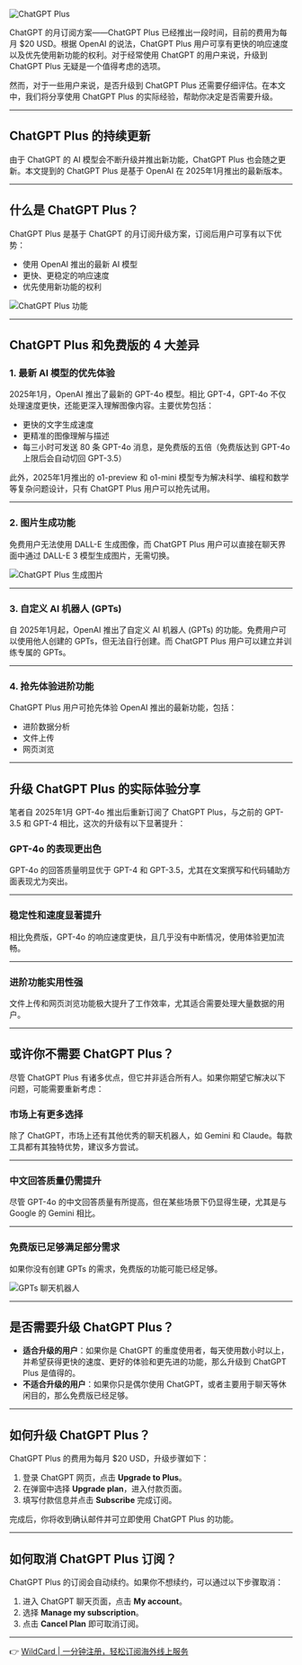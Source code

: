 ![ChatGPT Plus](https://explainthis.s3-ap-northeast-1.amazonaws.com/dc292fc79b0548f39f21a296ef3b513e.png)

ChatGPT 的月订阅方案——ChatGPT Plus 已经推出一段时间，目前的费用为每月 $20 USD。根据 OpenAI 的说法，ChatGPT Plus 用户可享有更快的响应速度以及优先使用新功能的权利。对于经常使用 ChatGPT 的用户来说，升级到 ChatGPT Plus 无疑是一个值得考虑的选项。

然而，对于一些用户来说，是否升级到 ChatGPT Plus 还需要仔细评估。在本文中，我们将分享使用 ChatGPT Plus 的实际经验，帮助你决定是否需要升级。

---

## ChatGPT Plus 的持续更新

由于 ChatGPT 的 AI 模型会不断升级并推出新功能，ChatGPT Plus 也会随之更新。本文提到的 ChatGPT Plus 是基于 OpenAI 在 2025年1月推出的最新版本。

---

## 什么是 ChatGPT Plus？

ChatGPT Plus 是基于 ChatGPT 的月订阅升级方案，订阅后用户可享有以下优势：

- 使用 OpenAI 推出的最新 AI 模型
- 更快、更稳定的响应速度
- 优先使用新功能的权利

![ChatGPT Plus 功能](https://explainthis.s3-ap-northeast-1.amazonaws.com/8846cf994da745f7b88154b22919d155.png)

---

## ChatGPT Plus 和免费版的 4 大差异

### 1. 最新 AI 模型的优先体验

2025年1月，OpenAI 推出了最新的 GPT-4o 模型。相比 GPT-4，GPT-4o 不仅处理速度更快，还能更深入理解图像内容。主要优势包括：

- 更快的文字生成速度
- 更精准的图像理解与描述
- 每三小时可发送 80 条 GPT-4o 消息，是免费版的五倍（免费版达到 GPT-4o 上限后会自动切回 GPT-3.5）

此外，2025年1月推出的 o1-preview 和 o1-mini 模型专为解决科学、编程和数学等复杂问题设计，只有 ChatGPT Plus 用户可以抢先试用。

---

### 2. 图片生成功能

免费用户无法使用 DALL-E 生成图像，而 ChatGPT Plus 用户可以直接在聊天界面中通过 DALL-E 3 模型生成图片，无需切换。

![ChatGPT Plus 生成图片](https://explainthis.s3-ap-northeast-1.amazonaws.com/ee65b2d5a05148dea6abf426a8f43832.png)

---

### 3. 自定义 AI 机器人 (GPTs)

自 2025年1月起，OpenAI 推出了自定义 AI 机器人 (GPTs) 的功能。免费用户可以使用他人创建的 GPTs，但无法自行创建。而 ChatGPT Plus 用户可以建立并训练专属的 GPTs。

---

### 4. 抢先体验进阶功能

ChatGPT Plus 用户可抢先体验 OpenAI 推出的最新功能，包括：

- 进阶数据分析
- 文件上传
- 网页浏览

---

## 升级 ChatGPT Plus 的实际体验分享

笔者自 2025年1月 GPT-4o 推出后重新订阅了 ChatGPT Plus，与之前的 GPT-3.5 和 GPT-4 相比，这次的升级有以下显著提升：

### GPT-4o 的表现更出色

GPT-4o 的回答质量明显优于 GPT-4 和 GPT-3.5，尤其在文案撰写和代码辅助方面表现尤为突出。

---

### 稳定性和速度显著提升

相比免费版，GPT-4o 的响应速度更快，且几乎没有中断情况，使用体验更加流畅。

---

### 进阶功能实用性强

文件上传和网页浏览功能极大提升了工作效率，尤其适合需要处理大量数据的用户。

---

## 或许你不需要 ChatGPT Plus？

尽管 ChatGPT Plus 有诸多优点，但它并非适合所有人。如果你期望它解决以下问题，可能需要重新考虑：

### 市场上有更多选择

除了 ChatGPT，市场上还有其他优秀的聊天机器人，如 Gemini 和 Claude。每款工具都有其独特优势，建议多方尝试。

---

### 中文回答质量仍需提升

尽管 GPT-4o 的中文回答质量有所提高，但在某些场景下仍显得生硬，尤其是与 Google 的 Gemini 相比。

---

### 免费版已足够满足部分需求

如果你没有创建 GPTs 的需求，免费版的功能可能已经足够。

![GPTs 聊天机器人](https://explainthis.s3-ap-northeast-1.amazonaws.com/1773f01ba7bf4cd18f25b07b4241a75f.png)

---

## 是否需要升级 ChatGPT Plus？

- **适合升级的用户**：如果你是 ChatGPT 的重度使用者，每天使用数小时以上，并希望获得更快的速度、更好的体验和更先进的功能，那么升级到 ChatGPT Plus 是值得的。
- **不适合升级的用户**：如果你只是偶尔使用 ChatGPT，或者主要用于聊天等休闲目的，那么免费版已经足够。

---

## 如何升级 ChatGPT Plus？

ChatGPT Plus 的费用为每月 $20 USD，升级步骤如下：

1. 登录 ChatGPT 网页，点击 **Upgrade to Plus**。
2. 在弹窗中选择 **Upgrade plan**，进入付款页面。
3. 填写付款信息并点击 **Subscribe** 完成订阅。

完成后，你将收到确认邮件并可立即使用 ChatGPT Plus 的功能。

---

## 如何取消 ChatGPT Plus 订阅？

ChatGPT Plus 的订阅会自动续约。如果你不想续约，可以通过以下步骤取消：

1. 进入 ChatGPT 聊天页面，点击 **My account**。
2. 选择 **Manage my subscription**。
3. 点击 **Cancel Plan** 即可取消订阅。

---

👉 [WildCard | 一分钟注册，轻松订阅海外线上服务](https://bit.ly/bewildcard)